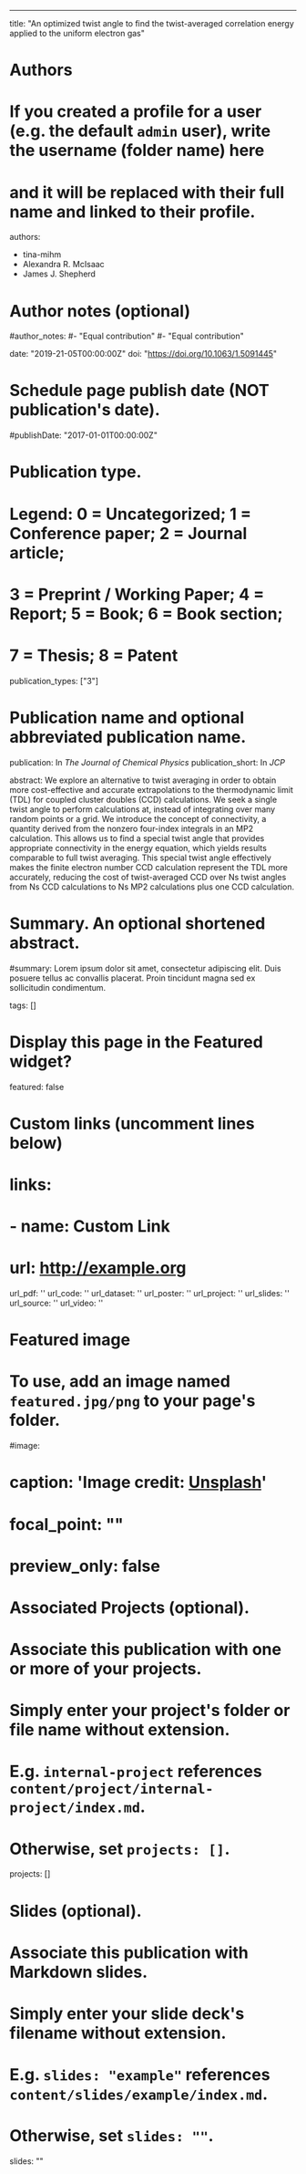 ---
title: "An optimized twist angle to find the twist-averaged correlation energy applied to the uniform electron gas"

# Authors
# If you created a profile for a user (e.g. the default `admin` user), write the username (folder name) here 
# and it will be replaced with their full name and linked to their profile.
authors:
- tina-mihm
- Alexandra R. McIsaac
- James J. Shepherd

# Author notes (optional)
#author_notes:
#- "Equal contribution"
#- "Equal contribution"

date: "2019-21-05T00:00:00Z"
doi: "https://doi.org/10.1063/1.5091445"

# Schedule page publish date (NOT publication's date).
#publishDate: "2017-01-01T00:00:00Z"

# Publication type.
# Legend: 0 = Uncategorized; 1 = Conference paper; 2 = Journal article;
# 3 = Preprint / Working Paper; 4 = Report; 5 = Book; 6 = Book section;
# 7 = Thesis; 8 = Patent
publication_types: ["3"]

# Publication name and optional abbreviated publication name.
publication: In *The Journal of Chemical Physics*
publication_short: In *JCP*

abstract: We explore an alternative to twist averaging in order to obtain more cost-effective and accurate extrapolations to the thermodynamic limit (TDL) for coupled cluster doubles (CCD) calculations. We seek a single twist angle to perform calculations at, instead of integrating over many random points or a grid. We introduce the concept of connectivity, a quantity derived from the nonzero four-index integrals in an MP2 calculation. This allows us to find a special twist angle that provides appropriate connectivity in the energy equation, which yields results comparable to full twist averaging. This special twist angle effectively makes the finite electron number CCD calculation represent the TDL more accurately, reducing the cost of twist-averaged CCD over Ns twist angles from Ns CCD calculations to Ns MP2 calculations plus one CCD calculation.
 

# Summary. An optional shortened abstract.
#summary: Lorem ipsum dolor sit amet, consectetur adipiscing elit. Duis posuere tellus ac convallis placerat. Proin tincidunt magna sed ex sollicitudin condimentum.

tags: []

# Display this page in the Featured widget?
featured: false

# Custom links (uncomment lines below)
# links:
# - name: Custom Link
#   url: http://example.org

url_pdf: ''
url_code: ''
url_dataset: ''
url_poster: ''
url_project: ''
url_slides: ''
url_source: ''
url_video: ''

# Featured image
# To use, add an image named `featured.jpg/png` to your page's folder. 
#image:
#  caption: 'Image credit: [**Unsplash**](https://unsplash.com/photos/pLCdAaMFLTE)'
#  focal_point: ""
#  preview_only: false

# Associated Projects (optional).
#   Associate this publication with one or more of your projects.
#   Simply enter your project's folder or file name without extension.
#   E.g. `internal-project` references `content/project/internal-project/index.md`.
#   Otherwise, set `projects: []`.
projects: []

# Slides (optional).
#   Associate this publication with Markdown slides.
#   Simply enter your slide deck's filename without extension.
#   E.g. `slides: "example"` references `content/slides/example/index.md`.
#   Otherwise, set `slides: ""`.
slides: ""
